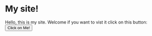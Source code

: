 # My site!

Hello, this is my site. Welcome if you want to vist it click on this button:
<button href="ranukadinsitha.github.io/index.html#readme_redirect">Click on Me!</button>
